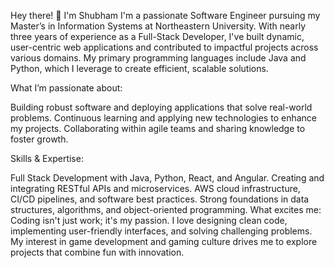 Hey there! 👋 I'm Shubham
I'm a passionate Software Engineer pursuing my Master’s in Information Systems at Northeastern University. With nearly three years of experience as a Full-Stack Developer, I've built dynamic, user-centric web applications and contributed to impactful projects across various domains. My primary programming languages include Java and Python, which I leverage to create efficient, scalable solutions.

What I’m passionate about:

Building robust software and deploying applications that solve real-world problems.
Continuous learning and applying new technologies to enhance my projects.
Collaborating within agile teams and sharing knowledge to foster growth.

Skills & Expertise:

Full Stack Development with Java, Python, React, and Angular.
Creating and integrating RESTful APIs and microservices.
AWS cloud infrastructure, CI/CD pipelines, and software best practices.
Strong foundations in data structures, algorithms, and object-oriented programming.
What excites me: Coding isn't just work; it's my passion. I love designing clean code, implementing user-friendly interfaces, and solving challenging problems. My interest in game development and gaming culture drives me to explore projects that combine fun with innovation.
